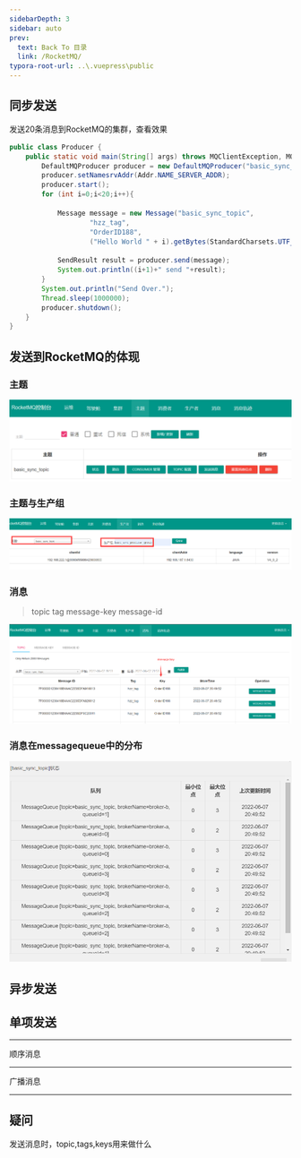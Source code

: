 ```yaml
---
sidebarDepth: 3
sidebar: auto
prev:
  text: Back To 目录
  link: /RocketMQ/
typora-root-url: ..\.vuepress\public
---
```




## 同步发送

发送20条消息到RocketMQ的集群，查看效果

```java
public class Producer {
    public static void main(String[] args) throws MQClientException, MQBrokerException, RemotingException, InterruptedException {
        DefaultMQProducer producer = new DefaultMQProducer("basic_sync_producer_group");
        producer.setNamesrvAddr(Addr.NAME_SERVER_ADDR);
        producer.start();
        for (int i=0;i<20;i++){

            Message message = new Message("basic_sync_topic",
                    "hzz_tag",
                    "OrderID188",
                    ("Hello World " + i).getBytes(StandardCharsets.UTF_8));

            SendResult result = producer.send(message);
            System.out.println((i+1)+" send "+result);
        }
        System.out.println("Send Over.");
        Thread.sleep(1000000);
        producer.shutdown();
    }
}
```



## 发送到RocketMQ的体现

### 主题

![image-20220607205308943](/images/RocketMQ/image-20220607205308943.png)

### 主题与生产组

![image-20220607205205276](/images/RocketMQ/image-20220607205205276.png)



### 消息

> topic tag message-key message-id

![image-20220607205629920](/images/RocketMQ/image-20220607205629920.png)

### 消息在messagequeue中的分布

![image-20220607205906542](/images/RocketMQ/image-20220607205906542.png)











































## 异步发送

## 单项发送



-------

顺序消息



----------

广播消息



---------





## 疑问

发送消息时，topic,tags,keys用来做什么
